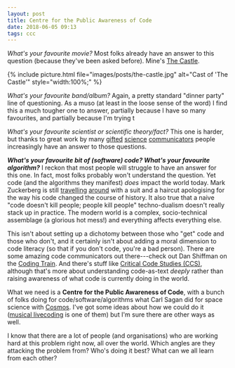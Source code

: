 ```yaml
---
layout: post
title: Centre for the Public Awareness of Code
date: 2018-06-05 09:13
tags: ccc
---
```


_What's your favourite movie?_ Most folks already have an answer to this
question (because they've been asked before). Mine's
[The Castle](https://www.imdb.com/title/tt0118826/).

{% include picture.html file="images/posts/the-castle.jpg" alt="Cast of 'The Castle'" style="width:100%;" %}

_What's your favourite band/album?_ Again, a pretty standard "dinner party" line
of questioning. As a muso (at least in the loose sense of the word) I find this
a much tougher one to answer, partially because I have so many favourites, and
partially because I'm trying t

_What's your favourite scientist or scientific theory/fact?_ This one is harder,
but thanks to great work by many
[gifted](https://en.wikipedia.org/wiki/Carl_Sagan)
[science](https://drkarl.com/) [communicators](https://twitter.com/ANU_CPAS)
people increasingly have an answer to those questions.

**_What's your favourite bit of (software) code? What's your favourite
algorithm?_** I reckon that most people will struggle to have an answer for this
one. In fact, most folks probably won't understand the question. Yet code (and
the algorithms they manifest) _does_ impact the world today. Mark Zuckerberg is
still
[travelling](https://www.washingtonpost.com/news/the-switch/wp/2018/04/11/zuckerberg-facebook-hearing-congress-house-testimony/)
[around](https://www.latimes.com/business/technology/la-fi-tn-facebook-zuckerberg-europe-20180522-story.html)
with a suit and a haircut apologising for the way his code changed the course of
history. It also true that a naive "code doesn't kill people; people kill
people" techno-dualism doesn't really stack up in practice. The modern world is
a complex, socio-technical assemblage (a glorious hot mess!) and everything
affects everything else.

This isn't about setting up a dichotomy between those who "get" code and those
who don't, and it certainly isn't about adding a moral dimension to code
literacy (so that if you don't code, you're a bad person). There are some
amazing code communicators out there---check out Dan Shiffman on the
[Coding Train](https://thecodingtrain.com/). And there's stuff like
[Critical Code Studies (CCS)](https://www.electronicbookreview.com/thread/electropoetics/codology),
although that's more about understanding code-as-text _deeply_ rather than
raising awareness of what code is currently doing in the world.

What we need is a **Centre for the Public Awareness of Code**, with a bunch of
folks doing for code/software/algorithms what Carl Sagan did for space science
with [Cosmos](https://en.wikipedia.org/wiki/Cosmos:_A_Personal_Voyage). I've got
some ideas about how we could do it
([musical livecoding](https://vimeo.com/269115310) is one of them) but I'm sure
there are other ways as well.

I know that there are a lot of people (and organisations) who are working hard
at this problem right now, all over the world. Which angles are they attacking
the problem from? Who's doing it best? What can we all learn from each other?
